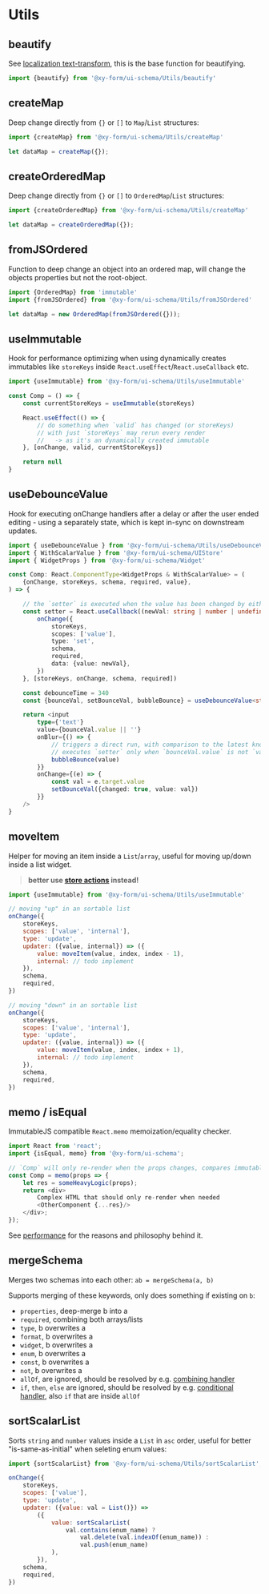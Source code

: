 # Utils

## beautify

See [localization text-transform](/docs/localization#text-transform), this is the base function for beautifying.

```js
import {beautify} from '@xy-form/ui-schema/Utils/beautify'
```

## createMap

Deep change directly from `{}` or `[]` to `Map`/`List` structures:

```js
import {createMap} from '@xy-form/ui-schema/Utils/createMap'

let dataMap = createMap({});
```

## createOrderedMap

Deep change directly from `{}` or `[]` to `OrderedMap`/`List` structures:

```js
import {createOrderedMap} from '@xy-form/ui-schema/Utils/createMap'

let dataMap = createOrderedMap({});
```

## fromJSOrdered

Function to deep change an object into an ordered map, will change the objects properties but not the root-object.

```js
import {OrderedMap} from 'immutable'
import {fromJSOrdered} from '@xy-form/ui-schema/Utils/fromJSOrdered'

let dataMap = new OrderedMap(fromJSOrdered({}));
```

## useImmutable

Hook for performance optimizing when using dynamically creates immutables like `storeKeys` inside `React.useEffect`/`React.useCallback` etc.

```js
import {useImmutable} from '@xy-form/ui-schema/Utils/useImmutable'

const Comp = () => {
    const currentStoreKeys = useImmutable(storeKeys)

    React.useEffect(() => {
        // do something when `valid` has changed (or storeKeys)
        // with just `storeKeys` may rerun every render
        //   -> as it's an dynamically created immutable
    }, [onChange, valid, currentStoreKeys])

    return null
}
```

## useDebounceValue

Hook for executing onChange handlers after a delay or after the user ended editing - using a separately state, which is kept in-sync on downstream updates.

```typescript jsx
import { useDebounceValue } from '@xy-form/ui-schema/Utils/useDebounceValue'
import { WithScalarValue } from '@xy-form/ui-schema/UIStore'
import { WidgetProps } from '@xy-form/ui-schema/Widget'

const Comp: React.ComponentType<WidgetProps & WithScalarValue> = (
    {onChange, storeKeys, schema, required, value},
) => {

    // the `setter` is executed when the value has been changed by either `bubbleBounce` or after the delay, triggered by the `onChange`
    const setter = React.useCallback((newVal: string | number | undefined) => {
        onChange({
            storeKeys,
            scopes: ['value'],
            type: 'set',
            schema,
            required,
            data: {value: newVal},
        })
    }, [storeKeys, onChange, schema, required])

    const debounceTime = 340
    const {bounceVal, setBounceVal, bubbleBounce} = useDebounceValue<string | number>(value as string | number | undefined, debounceTime, setter)

    return <input
        type={'text'}
        value={bounceVal.value || ''}
        onBlur={() => {
            // triggers a direct run, with comparison to the latest known-value,
            // executes `setter` only when `bounceVal.value` is not `value`
            bubbleBounce(value)
        }}
        onChange={(e) => {
            const val = e.target.value
            setBounceVal({changed: true, value: val})
        }}
    />
}
```

## moveItem

Helper for moving an item inside a `List`/`array`, useful for moving up/down inside a list widget.

> **better use [store actions](/docs/core-store#store-actions) instead!**

```js
import {useImmutable} from '@xy-form/ui-schema/Utils/useImmutable'

// moving "up" in an sortable list
onChange({
    storeKeys,
    scopes: ['value', 'internal'],
    type: 'update',
    updater: ({value, internal}) => ({
        value: moveItem(value, index, index - 1),
        internal: // todo implement
    }),
    schema,
    required,
})

// moving "down" in an sortable list
onChange({
    storeKeys,
    scopes: ['value', 'internal'],
    type: 'update',
    updater: ({value, internal}) => ({
        value: moveItem(value, index, index + 1),
        internal: // todo implement
    }),
    schema,
    required,
})

```

## memo / isEqual

ImmutableJS compatible `React.memo` memoization/equality checker.

```js
import React from 'react';
import {isEqual, memo} from '@xy-form/ui-schema';

// `Comp` will only re-render when the props changes, compares immutable maps and lists correctly.
const Comp = memo(props => {
    let res = someHeavyLogic(props);
    return <div>
        Complex HTML that should only re-render when needed
        <OtherComponent {...res}/>
    </div>;
});
```

See [performance](/docs/performance) for the reasons and philosophy behind it.

## mergeSchema

Merges two schemas into each other: `ab = mergeSchema(a, b)`

Supports merging of these keywords, only does something if existing on `b`:

- `properties`, deep-merge b into a
- `required`, combining both arrays/lists
- `type`, b overwrites a
- `format`, b overwrites a
- `widget`, b overwrites a
- `enum`, b overwrites a
- `const`, b overwrites a
- `not`, b overwrites a
- `allOf`, are ignored, should be resolved by e.g. [combining handler](/docs/plugins#combininghandler)
- `if`, `then`, `else` are ignored, should be resolved by e.g. [conditional handler](/docs/plugins#conditionalhandler), also `if` that are inside `allOf`

## sortScalarList

Sorts `string` and `number` values inside a `List` in `asc` order, useful for better "is-same-as-initial" when seleting enum values:

```js
import {sortScalarList} from '@xy-form/ui-schema/Utils/sortScalarList';

onChange({
    storeKeys,
    scopes: ['value'],
    type: 'update',
    updater: ({value: val = List()}) =>
        ({
            value: sortScalarList(
                val.contains(enum_name) ?
                    val.delete(val.indexOf(enum_name)) :
                    val.push(enum_name)
            ),
        }),
    schema,
    required,
})
```
